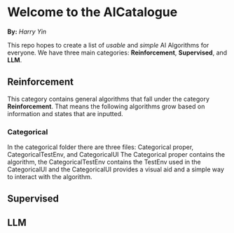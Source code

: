 # Welcome to the AICatalogue
**By:** *Harry Yin*

This repo hopes to create a list of *usable* and *simple* AI Algorithms for everyone. We have three main categories: **Reinforcement**, **Supervised**, and **LLM**.

## Reinforcement

This category contains general algorithms that fall under the category **Reinforcement**. That means the following algorithms grow based on information and states that are inputted. 

### Categorical

In the categorical folder there are three files: Categorical proper, CategoricalTestEnv, and CategoricalUI
The Categorical proper contains the algorithm, the CategoricalTestEnv contains the TestEnv used in the CategoricalUI and the CategoricalUI provides a visual aid and a simple way to interact with the algorithm.

## Supervised

## LLM